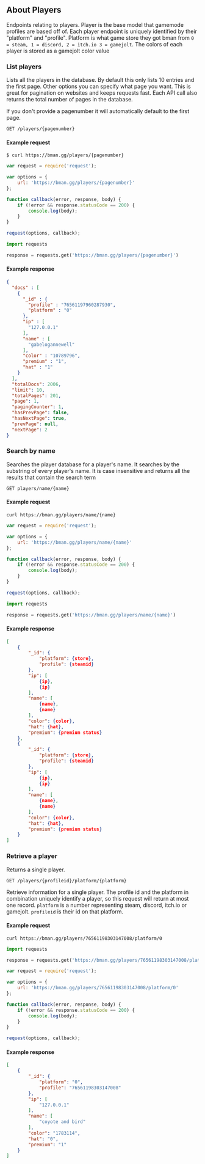 ## About Players

Endpoints relating to players. Player is the base model that gamemode profiles are based off of. Each player endpoint is uniquely identified by their "platform" and "profile". Platform is what game store they got bman from `0 = steam, 1 = discord, 2 = itch.io 3 = gamejolt`. The colors of each player is stored as a gamejolt color value

### List players

Lists all the players in the database. By default this only lists 10 entries and the first page. Other options you can specify what page you want. This is great for pagination on websites and keeps requests fast. Each API call also returns the total number of pages in the database. 

If you don't provide a pagenumber it will automatically default to the first page.

```endpoint
GET /players/{pagenumber}
```

#### Example request

```curl
$ curl https://bman.gg/players/{pagenumber}
```

```javascript
var request = require('request');

var options = {
    url: 'https://bman.gg/players/{pagenumber}'
};

function callback(error, response, body) {
    if (!error && response.statusCode == 200) {
        console.log(body);
    }
}

request(options, callback);
```

```python
import requests

response = requests.get('https://bman.gg/players/{pagenumber}')
```

#### Example response

```json
{
  "docs" : [
    {
      "_id" : {
        "profile" : "76561197960287930",
        "platform" : "0"
      },
      "ip" : [
        "127.0.0.1"
      ],
      "name" : [
        "gabelogannewell"
      ],
      "color" : "10789796",
      "premium" : "1",
      "hat" : "1"
    }
  ],
  "totalDocs": 2006,
  "limit": 10,
  "totalPages": 201,
  "page": 1,
  "pagingCounter": 1,
  "hasPrevPage": false,
  "hasNextPage": true,
  "prevPage": null,
  "nextPage": 2
}
```

### Search by name

Searches the player database for a player's name. It searches by the substring of every player's name. It is case insensitive and returns all the results that contain the search term

```endpoint
GET players/name/{name}
```

#### Example request

```curl
curl https://bman.gg/players/name/{name}
```


```javascript
var request = require('request');

var options = {
    url: 'https://bman.gg/players/name/{name}'
};

function callback(error, response, body) {
    if (!error && response.statusCode == 200) {
        console.log(body);
    }
}

request(options, callback);
```

```python
import requests

response = requests.get('https://bman.gg/players/name/{name}')
```

#### Example response

```json
[
    {
        "_id": {
            "platform": {store},
            "profile": {steamid}
        },
        "ip": [
            {ip},
            {ip}
        ],
        "name": [
            {name},
            {name}
        ],
        "color": {color},
        "hat": {hat},
        "premium": {premium status}
    },
    {
        "_id": {
            "platform": {store},
            "profile": {steamid}
        },
        "ip": [
            {ip},
            {ip}
        ],
        "name": [
            {name},
            {name}
        ],
        "color": {color},
        "hat": {hat},
        "premium": {premium status}
    }
]
```

### Retrieve a player

Returns a single player.

```endpoint
GET /players/{profileid}/platform/{platform}
```

Retrieve information for a single player. The profile id and the platform in combination uniquely identify a player, so this request will return at most one record. `platform` is a number representing steam, discord, itch.io or gamejolt. `profileid` is their id on that platform.

#### Example request

```curl
curl https://bman.gg/players/76561198303147008/platform/0
```


```python
import requests

response = requests.get('https://bman.gg/players/76561198303147008/platform/0')
```

```javascript
var request = require('request');

var options = {
    url: 'https://bman.gg/players/76561198303147008/platform/0'
};

function callback(error, response, body) {
    if (!error && response.statusCode == 200) {
        console.log(body);
    }
}

request(options, callback);
```

#### Example response

```json
[
    {
        "_id": {
            "platform": "0",
            "profile": "76561198303147008"
        },
        "ip": [
            "127.0.0.1"
        ],
        "name": [
            "coyote and bird"
        ],
        "color": "1783114",
        "hat": "0",
        "premium": "1"
    }
]
```
